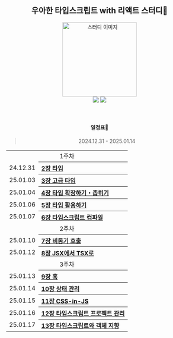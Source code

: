 <div align="center">

<h2>우아한 타입스크립트 with 리액트 스터디📒</h2>

<img src="https://github.com/user-attachments/assets/5abf30b2-e7f3-45ed-8d4a-c7eea44e67d0" alt="스터디 이미지" width="200px">
<br>
<img src="https://img.shields.io/badge/React-61DAFB?style=flat-square&logo=Python&logoColor=white">
<img src="https://img.shields.io/badge/typescript-3178C6?style=flat-square&logo=Python&logoColor=white">
<br>
<br>
<br>

#### 일정표📅

> 2024.12.31 - 2025.01.14

<table>
<tbody>

<tr>
<td align="center" colspan="5">1주차</td>
</tr>

<tr>
<td align="center">24.12.31</td>
<th align="left"><a href="/241231/2장 타입.md">2장 타입</a></th>
</tr>

<tr>
<td align="center">25.01.03</td>
<th align="left"><a href="/250101-250102/3장 고급 타입.md">3장 고급 타입</a></th>
</tr>

<tr>
<td align="center">25.01.04</td>
<th align="left"><a href="/250103-250104/4장 타입 확장하기・좁히기.md">4장 타입 확장하기・좁히기</a></th>
</tr>

<tr>
<td align="center">25.01.06</td>
<th align="left"><a href="">5장 타입 활용하기</a></th>
</tr>
<tr>

<tr>
<td align="center">25.01.07</td>
<th align="left"><a href="">6장 타입스크립트 컴파일</a></th>
</tr>

<tr>
<td align="center" colspan="5">2주차</td>
</tr>

<tr>
<td align="center">25.01.10</td>
<th align="left"><a href="">7장 비동기 호출</a></th>
</tr>

<tr>
<td align="center">25.01.12</td>
<th align="left"><a href="">8장 JSX에서 TSX로</a></th>
</tr>

<tr>
<td align="center" colspan="5">3주차</td>
</tr>

<tr>
<td align="center">25.01.13</td>
<th align="left"><a href="">9장 훅</a></th>
</tr>

<tr>
<td align="center">25.01.14</td>
<th align="left"><a href="">10장 상태 관리</a></th>
</tr>

<tr>
<td align="center">25.01.15</td>
<th align="left"><a href="">11장 CSS-in-JS</a></th>
</tr>

<tr>
<td align="center">25.01.16</td>
<th align="left"><a href="">12장 타입스크립트 프로젝트 관리</a></th>
</tr>

<tr>
<td align="center">25.01.17</td>
<th align="left"><a href="">13장 타입스크립트와 객체 지향</a></th>
</tr>

</tbody>
</table>
</div>
